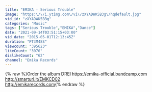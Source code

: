 ```yaml
---
title: "EMIKA - Serious Trouble"
image: "https:\/\/i.ytimg.com\/vi\/zXYADWK5B3g\/hqdefault.jpg"
vid_id: "zXYADWK5B3g"
categories: "Music"
tags: ["Serious Trouble","EMIKA","Dance"]
date: "2021-09-14T03:51:15+03:00"
vid_date: "2015-05-01T12:13:45Z"
duration: "PT3M48S"
viewcount: "395623"
likeCount: "3070"
dislikeCount: "62"
channel: "Emika Records"
---
```

{% raw %}Order the album DREI <a rel="nofollow" target="blank" href="https://emika-official.bandcamp.com">https://emika-official.bandcamp.com</a><br /><a rel="nofollow" target="blank" href="http://smarturl.it/EMKCD02">http://smarturl.it/EMKCD02</a><br /><a rel="nofollow" target="blank" href="http://emikarecords.com">http://emikarecords.com</a>{% endraw %}
